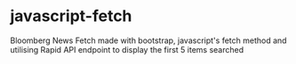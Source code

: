 # javascript-fetch
Bloomberg News Fetch made with bootstrap, javascript's fetch method and utilising Rapid API endpoint to display the first 5 items searched
